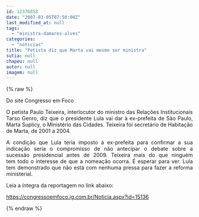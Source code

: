 ```yaml
---
id: 12376858
date: "2007-03-05T07:50:00Z"
last_modified_at: null
tags:
  - "ministra-damares-alves"
categories:
  - "noticias"
title: "Petista diz que Marta vai mesmo ser ministra"
sutia: null
chapeu: null
autor: null
imagem: null
---
```

{% raw %}
<p><DIV align=left>Do site Congresso em Foco</DIV><SPAN class=textomateria2 id=lblTexto></p>
<p><P align=justify>O petista Paulo Teixeira, interlocutor do ministro das Relações Institucionais Tarso Genro, diz&nbsp;que o presidente Lula vai dar à ex-prefeita de São Paulo, Marta Suplicy, o Ministério das Cidades. Teixeira foi secretário de&nbsp;Habitação de Marta, de 2001 a 2004. </P></p>
<p><P align=justify>A condição que Lula teria imposto à ex-prefeita para confirmar a sua indicação seria&nbsp;o compromisso de não antecipar o debate sobre a sucessão&nbsp;presidencial antes de 2009.&nbsp;Teixeira mais do que ninguém tem&nbsp;todo o interesse de que a nomeação ocorra. É esperar para ver. Lula tem&nbsp;demonstrado que não está com nenhuma pressa para fazer a reforma ministerial.&nbsp;</P></p>
<p><P align=justify></SPAN>Leia a íntegra da reportagem no link abaixo:</P></p>
<p><P><A href=\"https://congressoemfoco.ig.com.br/Noticia.aspx?id=15136\">https://congressoemfoco.ig.com.br/Noticia.aspx?id=15136</A></P> </p>
{% endraw %}